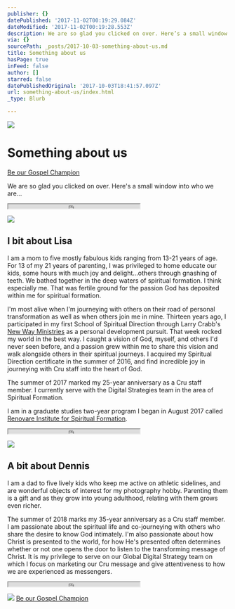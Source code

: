 ```yaml
---
publisher: {}
datePublished: '2017-11-02T00:19:29.084Z'
dateModified: '2017-11-02T00:19:28.553Z'
description: We are so glad you clicked on over. Here’s a small window into who we are...
via: {}
sourcePath: _posts/2017-10-03-something-about-us.md
title: Something about us
hasPage: true
inFeed: false
author: []
starred: false
datePublishedOriginal: '2017-10-03T18:41:57.097Z'
url: something-about-us/index.html
_type: Blurb

---
```

![](https://the-grid-user-content.s3-us-west-2.amazonaws.com/836cf4ab-99f0-47ee-9923-2839037f6c97.jpg)

# Something about us
[Be our Gospel Champion][0]

We are so glad you clicked on over. Here's a small window into who we are...

<iframe src="https://the-grid.github.io/ed-userhtml/?g=eJyzyShSKM6sSrVVMjRQsgMAIgYEEg" height="10" style=""></iframe>

![](https://the-grid-user-content.s3-us-west-2.amazonaws.com/81b1bd93-f190-4d63-8f00-38079fbc7f41.jpg)

## I bit about Lisa

I am a mom to five mostly fabulous kids ranging from 13-21 years of age. For 13 of my 21 years of parenting, I was privileged to home educate our kids, some hours with much joy and delight...others through gnashing of teeth. We bathed together in the deep waters of spiritual formation. I think especially me. That was fertile ground for the passion God has deposited within me for spiritual formation.

I'm most alive when I'm journeying with others on their road of personal transformation as well as when others join me in mine. Thirteen years ago, I participated in my first School of Spiritual Direction through Larry Crabb's [New Way Ministries][1] as a personal development pursuit. That week rocked my world in the best way. I caught a vision of God, myself, and others I'd never seen before, and a passion grew within me to share this vision and walk alongside others in their spiritual journeys. I acquired my Spiritual Direction certificate in the summer of 2016, and find incredible joy in journeying with Cru staff into the heart of God.

The summer of 2017 marked my 25-year anniversary as a Cru staff member. I currently serve with the Digital Strategies team in the area of Spiritual Formation.

I am in a graduate studies two-year program I began in August 2017 called [Renovare Institute for Spiritual Formation][2].

<iframe src="https://the-grid.github.io/ed-userhtml/?g=eJyzyShSKM6sSrVVMjRQsgMAIgYEEg" height="10" style=""></iframe>

![](https://the-grid-user-content.s3-us-west-2.amazonaws.com/7663b16b-202c-4364-a167-e780698622f9.jpg)

## A bit about Dennis

I am a dad to five lively kids who keep me active on athletic sidelines, and are wonderful objects of interest for my photography hobby. Parenting them is a gift and as they grow into young adulthood, relating with them grows even richer.

The summer of 2018 marks my 35-year anniversary as a Cru staff member. I am passionate about the spiritual life and co-journeying with others who share the desire to know God intimately. I'm also passionate about how Christ is presented to the world, for how He's presented often determines whether or not one opens the door to listen to the transforming message of Christ. It is my privilege to serve on our Global Digital Strategy team on which I focus on marketing our Cru message and give attentiveness to how we are experienced as messengers.

<iframe src="https://the-grid.github.io/ed-userhtml/?g=eJyzyShSKM6sSrVVMjRQsgMAIgYEEg" height="10" style=""></iframe>

![](https://the-grid-user-content.s3-us-west-2.amazonaws.com/6ee7cdf4-9d70-4d04-94ae-e8c457859941.jpg)
[Be our Gospel Champion][0]

[0]: https://give.cru.org/0258043
[1]: http://www.newwayministries.org/ "New Way Ministries"
[2]: https://renovare.org/institute/overview "Renovare Institute"